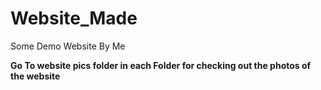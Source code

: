# Website_Made
Some Demo Website By Me

**Go To website pics folder in each Folder for checking out the photos of the website**

